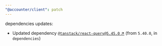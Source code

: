 ```yaml
---
"@accounter/client": patch
---
```

dependencies updates:
  - Updated dependency [`@tanstack/react-query@5.45.0` ↗︎](https://www.npmjs.com/package/@tanstack/react-query/v/5.45.0) (from `5.40.0`, in `dependencies`)
